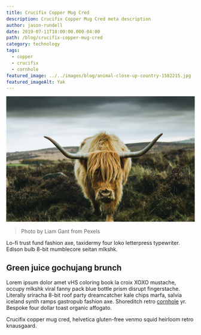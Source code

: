 ```yaml
---
title: Crucifix Copper Mug Cred
description: Crucifix Copper Mug Cred meta description
author: jason-rundell
date: 2019-07-11T18:00:00.000-04:00
path: /blog/crucifix-copper-mug-cred
category: technology
tags:
  - copper
  - crucifix
  - cornhole
featured_image: ../../images/blog/animal-close-up-country-1582215.jpg
featured_imageAlt: Yak
---
```


![Yak](../../images/blog/animal-close-up-country-1582215.jpg)

> Photo by Liam Gant from Pexels

Lo-fi trust fund fashion axe, taxidermy four loko letterpress typewriter. Edison
bulb 8-bit mumblecore seitan mlkshk.

## Green juice gochujang brunch

Lorem ipsum dolor amet vHS coloring book la croix XOXO mustache, occupy mlkshk
viral fanny pack blue bottle prism disrupt fingerstache. Literally sriracha
8-bit roof party dreamcatcher kale chips marfa, salvia iceland synth ramps
gastropub fashion axe. Shoreditch retro [cornhole](./cornhole-quinoa) yr.
Bespoke four dollar toast organic affogato.

Crucifix copper mug cred, helvetica gluten-free venmo squid heirloom retro
knausgaard.
